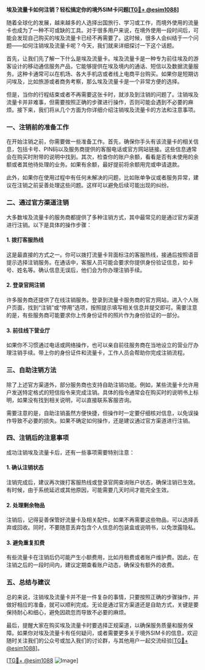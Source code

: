 **埃及流量卡如何注销？轻松搞定你的境外SIM卡问题[[TG💪+ @esim1088](https://t.me/s/esim1088)]**

随着全球化的发展，越来越多的人选择出国旅行、学习或工作，而境外使用的流量卡也成为了一种不可或缺的工具。对于很多用户来说，在境外使用一段时间后，可能会发现自己购买的埃及流量卡已经不再需要了。这时候，很多人会纠结于一个问题——如何注销埃及流量卡呢？今天，我们就来详细探讨一下这个话题。

首先，让我们先了解一下什么是埃及流量卡。埃及流量卡是一种专为前往埃及的游客设计的移动通信服务产品，它能够提供在埃及境内的通话、短信以及数据流量服务。这种卡通常可以在机场、各大手机店或者线上电商平台购买。如果你是短期访问埃及，比如旅游或者商务考察，那么埃及流量卡是一个非常方便的选择。

但是，当你的行程结束或者不再需要这张卡时，就涉及到注销的问题了。注销埃及流量卡并非难事，但需要按照正确的步骤进行操作，否则可能会遇到不必要的麻烦。接下来，我们将从几个方面为你详细介绍注销埃及流量卡的方法和注意事项。

### **一、注销前的准备工作**

在开始注销之前，你需要做一些准备工作。首先，确保你手头有该流量卡的相关信息，包括卡号、PIN码以及服务商提供的客服电话或官方网站链接。这些信息通常会在购买时附带的说明中找到。其次，检查你的账户余额，看看是否有未使用的余额或者其他待处理的业务。如果有余额，最好提前将余额用完或申请退款。

此外，如果你在使用过程中有任何未解决的问题，比如账单争议或者服务异常，建议在注销之前妥善处理这些问题。这样可以避免后续可能出现的纠纷。

### **二、通过官方渠道注销**

大多数埃及流量卡的服务商都提供了多种注销方式，其中最常见的是通过官方渠道进行注销。以下是具体的操作步骤：

#### **1. 拨打客服热线**
这是最直接的方式之一。你可以拨打流量卡背面标注的客服热线，接通后按照语音提示选择注销服务。在通话中，客服人员可能会要求你提供身份验证信息，如卡号、姓名等。确认信息无误后，他们会为你办理注销手续。

#### **2. 登录官网注销**
许多服务商还提供了在线注销服务。登录到流量卡服务商的官方网站，进入个人账户页面，找到“注销”或“停用”选项，按照提示填写相关信息并提交即可。需要注意的是，有些服务商可能要求你上传身份证件的照片作为身份验证的一部分。

#### **3. 前往线下营业厅**
如果你不习惯通过电话或网络操作，也可以亲自前往服务商在当地设立的营业厅办理注销手续。带上你的身份证件和流量卡，工作人员会帮助你完成注销流程。

### **三、自助注销方法**

除了上述官方渠道外，部分服务商也支持自助注销功能。例如，某些流量卡允许用户发送特定格式的短信指令来完成注销。具体的指令通常会在购买时的说明书上标明，如果没有找到相关说明，可以直接联系客服咨询。

需要注意的是，自助注销虽然方便快捷，但操作时一定要仔细核对信息，以免误操作导致不必要的损失。如果不确定如何操作，还是建议通过官方渠道进行注销。

### **四、注销后的注意事项**

成功注销埃及流量卡后，还有一些事项需要特别注意：

#### **1. 确认注销状态**
注销完成后，建议再次拨打客服热线或登录官网查询账户状态，确保注销已生效。有时候，由于系统延迟或其他原因，可能需要几天时间才能完全生效。

#### **2. 处理剩余物品**
注销后，记得妥善保管好流量卡及相关配件。如果不再需要这些物品，可以选择丢弃或回收。同时，不要随意丢弃包含个人信息的包装盒或说明书，以免泄露隐私。

#### **3. 避免重复扣费**
有些流量卡在注销后仍可能产生小额费用，比如月租费或者账户维护费。因此，在注销之后的一段时间内，建议定期查看账户动态，确保没有额外的收费。

### **五、总结与建议**

总的来说，注销埃及流量卡并不是一件复杂的事情，只要按照正确的步骤操作，并做好相应的准备，就可以顺利完成。无论是通过官方渠道还是自助方式，关键是要保持耐心和细心，避免因疏忽而导致不必要的麻烦。

最后，提醒大家在购买埃及流量卡时要选择正规渠道，以确保服务质量和服务保障。如果你对埃及流量卡有任何疑问，或者需要更多关于境外SIM卡的信息，欢迎随时关注我们的公众号或加入我们的讨论群，与其他用户一起交流经验[[TG💪+ @esim1088](https://t.me/s/esim1088)]。

[[TG💪+ @esim1088](https://t.me/s/esim1088) ![Image](https://i.postimg.cc/4NQfJmqS/Snipaste-2025-05-13-00-14-12.png)]